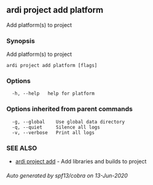 ## ardi project add platform

Add platform(s) to project

### Synopsis


Add platform(s) to project

```
ardi project add platform [flags]
```

### Options

```
  -h, --help   help for platform
```

### Options inherited from parent commands

```
  -g, --global    Use global data directory
  -q, --quiet     Silence all logs
  -v, --verbose   Print all logs
```

### SEE ALSO

* [ardi project add](ardi_project_add.md)	 - Add libraries and builds to project

###### Auto generated by spf13/cobra on 13-Jun-2020
